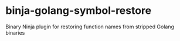 # binja-golang-symbol-restore
Binary Ninja plugin for restoring function names from stripped Golang binaries
